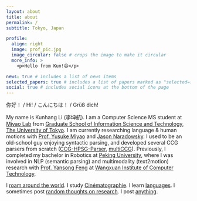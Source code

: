 ```yaml
---
layout: about
title: about
permalink: /
subtitle: Tokyo, Japan

profile:
  align: right
  image: prof_pic.jpg
  image_circular: false # crops the image to make it circular
  more_info: >
    <p>Hello from Kun!😄</p>

news: true # includes a list of news items
selected_papers: true # includes a list of papers marked as "selected={true}"
social: true # includes social icons at the bottom of the page
---
```


你好！ / Hi! / こんにちは！ / Grüß dich!

My name is Kunhang Li (李坤航). I am a Computer Science MS student at [Miyao Lab](https://mynlp.is.s.u-tokyo.ac.jp/en/index) from [Graduate School of Information Science and Technology](https://www.i.u-tokyo.ac.jp/index_e.shtml), [The University of Tokyo](https://www.u-tokyo.ac.jp/ja/index.html). I am currently researching language & human motions with [Prof. Yusuke Miyao](https://researchmap.jp/yusuke/?lang=english) and [Jason Naradowsky](https://narad.github.io/). I used to be an old-school guy enjoying syntactic parsing, and developed several CCG parsers from scratch ([CCG-HPSG-Parser](https://github.com/KunhangL/CCG-HPSG-Parser), [multiCCG](https://github.com/KunhangL/multiCCG)). Previously, I completed my bachelor in Robotics at [Peking University](https://www.pku.edu.cn/), where I was involved in NLP (semantic parsing) and multimodality (text2motion) research with [Prof. Yansong Feng](https://yansongfeng.github.io) at [Wangxuan Institute of Computer Technology](https://www.icst.pku.edu.cn/).

I [roam around the world](https://kunhangl.github.io/blog/travel.html). I study [Cinématographie](https://kunhangl.github.io/blog/films.html). I learn [languages](https://kunhangl.github.io/cv/#languages-1). I sometimes post [random thoughts on research](https://kunhangl.github.io/blog/research.html). I post [anything](https://kunhangl.github.io/blog/misc.html).